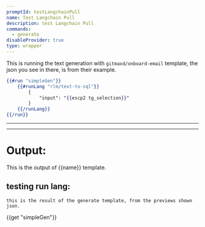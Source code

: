 ```yaml
---
promptId: testLangchainPull
name: Test Langchain Pull
description: test Langchain Pull
commands:
  - generate
disableProvider: true
type: wrapper
---
```


This is running the text generation with `gitmaxd/onboard-email` template,
the json you see in there, is from their example.
```handlebars
{{#run "simpleGen"}}
	{{#runLang "rlm/text-to-sql"}}
		{
			"input": "{{escp2 tg_selection}}"
		}
	{{/runLang}}
{{/run}}
```

***
***
# Output:
This is the output of {{name}} template.
## testing run lang:
	this is the result of the generate template, from the previews shown json. 


{{get "simpleGen"}}



<!-- 0361D6A8 -->